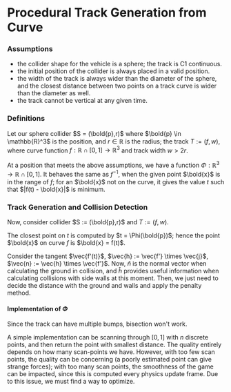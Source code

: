 Procedural Track Generation from Curve
===

### Assumptions

- the collider shape for the vehicle is a sphere; the track is C1 continuous.
- the initial position of the collider is always placed in a valid position.
- the width of the track is always wider than the diameter of the sphere, 
  and the closest distance between two points on a track curve is wider than the
  diameter as well.
- the track cannot be vertical at any given time.

### Definitions

Let our sphere collider $S = (\bold{p},r)$ where $\bold{p} \in \mathbb{R}^3$ is
the position, and $r\in\mathbb{R}$ is the radius; the track $T := (f, w)$, where 
curve function $f:\mathbb{R} \cap [0,1] \to \mathbb{R}^3$ and track width 
$w > 2r$.

At a position that meets the above assumptions, we have a function 
$\Phi: \mathbb{R}^3 \to \mathbb{R} \cap [0,1]$. It behaves the same as $f^{-1}$,
when the given point $\bold{x}$ is in the range of $f$; for an $\bold{x}$ not on
the curve, it gives the value $t$ such that $|f(t) - \bold{x}|$ is minimum.

### Track Generation and Collision Detection

Now, consider collider $S := (\bold{p},r)$ and $T := (f, w)$. 

The closest point on $t$ is computed by $t = \Phi(\bold{p})$; hence the point 
$\bold{x}$ on curve $f$ is $\bold{x} = f(t)$. 

Consider the tangent $\vec{f'(t)}$, $\vec{h} := \vec{f'} \times \vec{j}$, 
$\vec{n} := \vec{h} \times \vec{f'}$. Now, $\hat{n}$ is the normal vector when 
calculating the ground in collision, and $\hat{h}$ provides useful information 
when calculating collisions with side walls at this moment. Then, we just need
to decide the distance with the ground and walls and apply the penalty method.

#### Implementation of $\Phi$

Since the track can have multiple bumps, bisection won't work.

A simple implementation can be scanning through $[0,1]$ with $n$ discrete points, 
and then return the point with smallest distance. The quality entirely depends 
on how many scan-points we have. However, with too few scan points, the quality
can be concerning (a poorly estimated point can give strange forces); with too 
many scan points, the smoothness of the game can be impacted, since this is 
computed every physics update frame. Due to this issue, we must find a way to 
optimize.